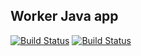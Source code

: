 ## Worker Java app

[![Build Status](http://35.246.129.113:8080/buildStatus/icon?job=instavote%2Fworker-build)](http://35.246.129.113:8080/job/instavote/job/worker-build/)
[![Build Status](http://35.246.129.113:8080/buildStatus/icon?job=instavote%2Fworker-test$subject=UnitTest)](http://35.246.129.113:8080/job/instavote/job/worker-test/)
